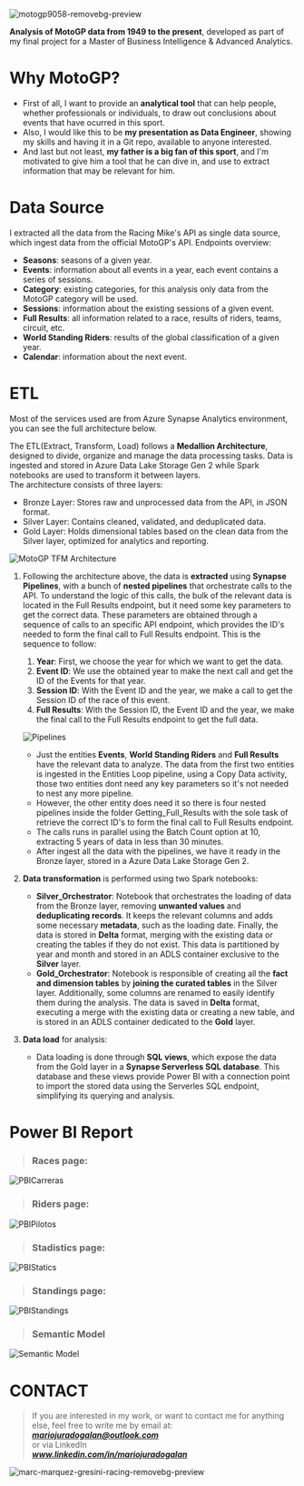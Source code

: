 ![motogp9058-removebg-preview](https://github.com/user-attachments/assets/7d1aae2c-053c-448c-b45f-9618c4ee14d7)

**Analysis of MotoGP data from 1949 to the present**, developed as part of my final project for a Master of Business Intelligence & Advanced Analytics.
# Why MotoGP?
+ First of all, I want to provide an **analytical tool** that can help people, whether professionals or individuals, to draw out conclusions about events that have ocurred in this sport.
+ Also, I would like this to be **my presentation as Data Engineer**, showing my skills and having it in a Git repo, available to anyone interested.
+ And last but not least, **my father is a big fan of this sport**, and I'm motivated to give him a tool that he can dive in, and use to extract information that may be relevant for him.
# Data Source
I extracted all the data from the Racing Mike's API as single data source, which ingest data from the official MotoGP's API.
Endpoints overview:
+ **Seasons**: seasons of a given year.
+ **Events**: information about all events in a year, each event contains a series of sessions.
+ **Category**: existing categories, for this analysis only data from the MotoGP category will be used.
+ **Sessions**: information about the existing sessions of a given event.
+ **Full Results**: all information related to a race, results of riders, teams, circuit, etc.
+ **World Standing Riders**: results of the global classification of a given year.
+ **Calendar**: information about the next event.

# ETL

Most of the services used are from Azure Synapse Analytics environment, you can see the full architecture below.

The ETL(Extract, Transform, Load) follows a **Medallion Architecture**, designed to divide, organize and manage the data processing tasks. Data is ingested and stored in  Azure Data Lake Storage Gen 2 while Spark notebooks are used to transform it between layers.  
The architecture consists of three layers:
+ Bronze Layer: Stores raw and unprocessed data from the API, in JSON format.  
+ Silver Layer: Contains cleaned, validated, and deduplicated data.  
+ Gold Layer: Holds dimensional tables based on the clean data from the Silver layer, optimized for analytics and reporting.

![MotoGP TFM Architecture](https://github.com/user-attachments/assets/ad9b9966-a55d-483c-af0e-07d1215528f9)

1. Following the architecture above, the data is **extracted** using **Synapse Pipelines**, with a bunch of **nested pipelines** that orchestrate calls to the API.
To understand the logic of this calls, the bulk of the relevant data is located in the Full Results endpoint, but it need some key parameters
to get the correct data. These parameters are obtained through a sequence of calls to an specific API endpoint, which provides the ID's 
needed to form the final call to Full Results endpoint. This is the sequence to follow:
    1. **Year**: First, we choose the year for which we want to get the data.
    2. **Event ID**: We use the obtained year to make the next call and get the ID of the Events for that year.
    3. **Session ID**: With the Event ID and the year, we make a call to get the Session ID of the race of this event.
    4. **Full Results**: With the Session ID, the Event ID and the year, we make the final call to the Full Results endpoint to get the full data.
       
    ![Pipelines](https://github.com/user-attachments/assets/40fbb437-ee59-4e9a-8eb6-1e3e18695591)

    + Just the entities **Events**, **World Standing Riders** and **Full Results** have the relevant data to analyze. The data from the first two entities is ingested in the Entities Loop pipeline, using a Copy Data activity, those two entities dont need any key parameters so it's not needed to nest any more pipeline.
    + However, the other entity does need it so there is four nested pipelines inside the folder Getting_Full_Results with the sole task of retrieve the correct ID's to form the final call to Full Results endpoint. 
    + The calls runs in parallel using the Batch Count option at 10, extracting 5 years of data in less than 30 minutes.
    + After ingest all the data with the pipelines, we have it ready in the Bronze layer, stored in a Azure Data Lake Storage Gen 2.

2. **Data transformation** is performed using two Spark notebooks: 
    + **Silver_Orchestrator**: Notebook that orchestrates the loading of data from the Bronze layer, removing **unwanted values** ​​and **deduplicating records**. It keeps the relevant columns and adds some necessary **metadata**, such as the loading date. Finally, the data is stored in **Delta** format, merging with the existing data or creating the tables if they do not exist. This data is partitioned by year and month and stored in an ADLS container exclusive to the **Silver** layer.
    + **Gold_Orchestrator**: Notebook is responsible of creating all the **fact and dimension tables** by **joining the curated tables** in the Silver layer. Additionally, some columns are renamed to easily identify them during the analysis. The data is saved in **Delta** format, executing a merge with the existing data or creating a new table, and is stored in an ADLS container dedicated to the **Gold** layer.

3. **Data load** for analysis:
    + Data loading is done through **SQL views**, which expose the data from the Gold layer in a **Synapse Serverless SQL database**. This database and these views provide Power BI with a connection point to import the stored data using the Serverles SQL endpoint, simplifying its querying and analysis.

# Power BI Report

> ### Races page:
> 
![PBICarreras](https://github.com/user-attachments/assets/7fd00ec2-0956-4363-b84e-5764216d5ad4)

> ### Riders page:
> 
![PBIPilotos](https://github.com/user-attachments/assets/7d4f512e-66b7-49c5-bcd5-2bad6eb1bd78)

> ### Stadistics page:
> 
![PBIStatics](https://github.com/user-attachments/assets/1537f4ea-3790-4eab-bbf5-9ad3823c2916)

> ### Standings page:

![PBIStandings](https://github.com/user-attachments/assets/42ee19d3-1e69-4022-ac8f-8906f4f868cf)

> ### Semantic Model
 
![Semantic Model](https://github.com/user-attachments/assets/6ecea468-9cbc-48f8-83db-e83997aa4fc7)

# CONTACT

> If you are interested in my work, or want to contact me for anything else, feel free to write me by email at:  
***mariojuradogalan@outlook.com***  
or via LinkedIn  
***www.linkedin.com/in/mariojuradogalan***

![marc-marquez-gresini-racing-removebg-preview](https://github.com/user-attachments/assets/c0f9fb70-dc36-4a85-9f83-86c779ef21f7)
